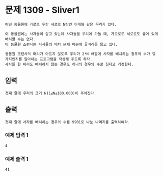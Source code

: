 # 문제 1309 - Sliver1
    어떤 동물원에 가로로 두칸 세로로 N칸인 아래와 같은 우리가 있다.
    
    이 동물원에는 사자들이 살고 있는데 사자들을 우리에 가둘 때, 가로로도 세로로도 붙어 있게 배치할 수는 없다. 
    이 동물원 조련사는 사자들의 배치 문제 때문에 골머리를 앓고 있다.
    
    동물원 조련사의 머리가 아프지 않도록 우리가 2*N 배열에 사자를 배치하는 경우의 수가 몇 가지인지를 알아내는 프로그램을 작성해 주도록 하자. 
    사자를 한 마리도 배치하지 않는 경우도 하나의 경우의 수로 친다고 가정한다.

## 입력
    첫째 줄에 우리의 크기 N(1≤N≤100,000)이 주어진다.

## 출력
    첫째 줄에 사자를 배치하는 경우의 수를 9901로 나눈 나머지를 출력하여라.

### 예제 입력 1
    4
### 예제 출력 1
    41